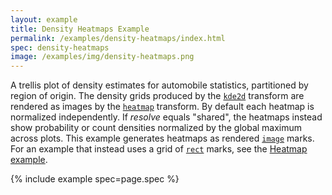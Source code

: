 ```yaml
---
layout: example
title: Density Heatmaps Example
permalink: /examples/density-heatmaps/index.html
spec: density-heatmaps
image: /examples/img/density-heatmaps.png
---
```


A trellis plot of density estimates for automobile statistics, partitioned by region of origin. The density grids produced by the [`kde2d`](../../docs/transforms/kde2d) transform are rendered as images by the [`heatmap`](../../docs/transforms/heatmap) transform. By default each heatmap is normalized independently. If _resolve_ equals "shared", the heatmaps instead show probability or count densities normalized by the global maximum across plots. This example generates heatmaps as rendered [`image`](../../docs/marks/image) marks. For an example that instead uses a grid of [`rect`](../../docs/marks/rect) marks, see the [Heatmap example](../heatmap).

{% include example spec=page.spec %}
